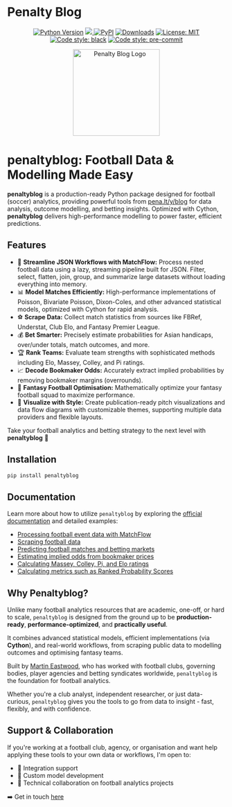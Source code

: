 <img src="https://raw.githubusercontent.com/martineastwood/penaltyblog/refs/heads/master/logo.png" width="0" height="0" style="display:none;"/>

<meta property="og:image" content="https://raw.githubusercontent.com/martineastwood/penaltyblog/refs/heads/master/logo.png" />
<meta property="og:image:alt" content="penaltyblog python package for soccer modeling" />
<meta name="twitter:image" content="https://raw.githubusercontent.com/martineastwood/penaltyblog/refs/heads/master/logo.png">
<meta name="twitter:card" content="summary_large_image">

# Penalty Blog

<div align="center">

  <a href="">[![Python Version](https://img.shields.io/pypi/pyversions/penaltyblog)](https://pypi.org/project/penaltyblog/)</a>
<a href="https://codecov.io/github/martineastwood/penaltyblog" >
<img src="https://codecov.io/github/martineastwood/penaltyblog/branch/master/graph/badge.svg?token=P0WDHRGIG2"/>
</a>
  <a href="">[![PyPI](https://img.shields.io/pypi/v/penaltyblog.svg)](https://pypi.org/project/penaltyblog/)</a>
  <a href="">[![Downloads](https://static.pepy.tech/badge/penaltyblog)](https://pepy.tech/project/penaltyblog)</a>
  <a href="">[![License: MIT](https://img.shields.io/badge/License-MIT-yellow.svg)](https://opensource.org/licenses/MIT)</a>
  <a href="">[![Code style: black](https://img.shields.io/badge/code%20style-black-000000.svg)](https://github.com/psf/black)</a>
  <a href="">[![Code style: pre-commit](https://img.shields.io/badge/pre--commit-enabled-brightgreen?logo=pre-commit&logoColor=white)](https://github.com/pre-commit/pre-commit)</a>

</div>


<div align="center">
  <img src="logo.png" alt="Penalty Blog Logo" width="200">
</div>


# penaltyblog: Football Data & Modelling Made Easy

**penaltyblog** is a production-ready Python package designed for football (soccer) analytics, providing powerful tools from [pena.lt/y/blog](https://pena.lt/y/blog) for data analysis, outcome modelling, and betting insights. Optimized with Cython, **penaltyblog** delivers high-performance modelling to power faster, efficient predictions.

## Features

- 🔄 **Streamline JSON Workflows with MatchFlow:** Process nested football data using a lazy, streaming pipeline built for JSON. Filter, select, flatten, join, group, and summarize large datasets without loading everything into memory.
- 📊 **Model Matches Efficiently:** High-performance implementations of Poisson, Bivariate Poisson, Dixon-Coles, and other advanced statistical models, optimized with Cython for rapid analysis.
- ⚽ **Scrape Data:** Collect match statistics from sources like FBRef, Understat, Club Elo, and Fantasy Premier League.
- 💰 **Bet Smarter:** Precisely estimate probabilities for Asian handicaps, over/under totals, match outcomes, and more.
- 🏆 **Rank Teams:** Evaluate team strengths with sophisticated methods including Elo, Massey, Colley, and Pi ratings.
- 📈 **Decode Bookmaker Odds:** Accurately extract implied probabilities by removing bookmaker margins (overrounds).
- 🎯 **Fantasy Football Optimisation:** Mathematically optimize your fantasy football squad to maximize performance.
- 🎨 **Visualize with Style:** Create publication-ready pitch visualizations and data flow diagrams with customizable themes, supporting multiple data providers and flexible layouts.

Take your football analytics and betting strategy to the next level with **penaltyblog** 🚀

## Installation

```bash
pip install penaltyblog
```

## Documentation

Learn more about how to utilize `penaltyblog` by exploring the [official documentation](https://penaltyblog.readthedocs.io/en/latest/) and detailed examples:

- [Processing football event data with MatchFlow](https://penaltyblog.readthedocs.io/en/latest/matchflow/index.html)
- [Scraping football data](https://penaltyblog.readthedocs.io/en/latest/scrapers/index.html)
- [Predicting football matches and betting markets](https://penaltyblog.readthedocs.io/en/latest/models/index.html)
- [Estimating implied odds from bookmaker prices](https://penaltyblog.readthedocs.io/en/latest/implied/index.html)
- [Calculating Massey, Colley, Pi, and Elo ratings](https://penaltyblog.readthedocs.io/en/latest/ratings/index.html)
- [Calculating metrics such as Ranked Probability Scores](https://penaltyblog.readthedocs.io/en/latest/metrics/index.html)

## Why Penaltyblog?

Unlike many football analytics resources that are academic, one-off, or hard to scale, `penaltyblog` is designed from the ground up to be **production-ready**, **performance-optimized**, and **practically useful**.

It combines advanced statistical models, efficient implementations (via **Cython**), and real-world workflows, from scraping public data to modelling outcomes and optimising fantasy teams.

Built by [Martin Eastwood](https://pena.lt/y/about), who has worked with football clubs, governing bodies, player agencies and betting syndicates worldwide, `penaltyblog` is the foundation for football analytics.

Whether you're a club analyst, independent researcher, or just data-curious, `penaltyblog` gives you the tools to go from data to insight - fast, flexibly, and with confidence.

## Support & Collaboration

If you're working at a football club, agency, or organisation and want help applying these tools to your own data or workflows, I'm open to:

- 📂 Integration support
- 🔧 Custom model development
- 🧠 Technical collaboration on football analytics projects

➡️ Get in touch [here](https://pena.lt/y/contact)
